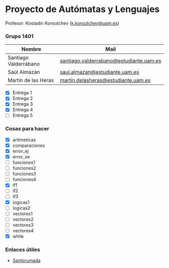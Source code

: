 # Proyecto de Autómatas y Lenguajes

Profesor: Kostadin Koroutchev (k.koroutchev@uam.es)

### Grupo 1401

Nombre | Mail
------------------------------ | ------------------------------
Santiago Valderrábano | santiago.valderrabano@estudiante.uam.es
Saúl Almazán | saul.almazan@estudiante.uam.es
Martín de las Heras | martin.delasheras@estudiante.uam.es

- [x] Entrega 1
- [x] Entrega 2
- [x] Entrega 3
- [x] Entrega 4
- [ ] Entrega 5

### Cosas para hacer

- [x] aritmeticas
- [x] comparaciones
- [x] error_ej
- [x] error_se
- [ ] funciones1
- [ ] funciones2
- [ ] funciones3
- [ ] funciones4
- [x] if1
- [ ] if2
- [ ] if3
- [x] logicas1
- [ ] logicas2
- [ ] vectores1
- [ ] vectores2
- [ ] vectores3
- [ ] vectores4
- [x] while

### Enlaces útiles

- <a href="https://github.com/AlejandroSantorum/PAUTLEN_Assignments" target="_blank">Santorumada</a>
